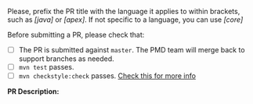 Please, prefix the PR title with the language it applies to within brackets, such as *[java]* or *[apex]*. If not specific to a language, you can use *[core]*

Before submitting a PR, please check that:
 - [ ] The PR is submitted against `master`. The PMD team will merge back to support branches as needed.
 - [ ] `mvn test` passes.
 - [ ] `mvn checkstyle:check` passes. [Check this for more info](https://github.com/pmd/pmd/blob/master/CONTRIBUTING.md#code-style)

**PR Description:**

